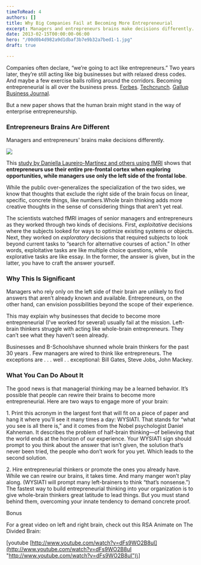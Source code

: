 ```yaml
---
timeToRead: 4
authors: []
title: Why Big Companies Fail at Becoming More Entrepreneurial
excerpt: Managers and entrepreneurs brains make decisions differently.
date: 2013-02-15T00:00:00-06:00
hero: "/00d0b4d982a9d1dbaf3b7e9b32a7bed1-1.jpg"
draft: true

---
```

Companies often declare, “we’re going to act like entrepreneurs.” Two years later, they’re still acting like big businesses but with relaxed dress codes. And maybe a few exercise balls rolling around the corridors. Becoming entrepreneurial is all over the business press. [Forbes](https://web.archive.org/web/20161109182600/http://www.forbes.com/sites/danschawbel/2012/09/30/how-to-train-your-mind-to-become-entrepreneurial/). [Techcrunch](https://web.archive.org/web/20161109182600/http://techcrunch.com/2012/07/29/how-big-companies-are-becoming-entrepreneurial/). [Gallup Business Journal](https://web.archive.org/web/20161109182600/http://businessjournal.gallup.com/content/157604/building-corporate-entrepreneurship-hard-work.aspx).

But a new paper shows that the human brain might stand in the way of enterprise entrepreneurship.

### Entrepreneurs Brains Are Different

Managers and entrepreneurs' brains make decisions differently.

![](https://bill-hennessy.onrender.com/uploads/00d0b4d982a9d1dbaf3b7e9b32a7bed1.jpg)

This [study by Daniella Laureiro-Martínez and others using fMRI](https://web.archive.org/web/20161109182600/http://www.croma.unibocconi.it/wps/wcm/connect/3e3146804cadaef7a443fc0f7bdc7be0/laureiro_12-02.pdf?MOD=AJPERES&useDefaultText=0&useDefaultDesc=0) shows that **entrepreneurs use their entire pre-frontal cortex when exploring opportunities, while managers use only the left side of the frontal lobe**.

While the public over-generalizes the specialization of the two sides, we know that thoughts that exclude the right side of the brain focus on linear, specific, concrete things, like numbers.Whole brain thinking adds more creative thoughts in the sense of considering things that aren't yet real.

The scientists watched fMRI images of senior managers and entrepreneurs as they worked through two kinds of decisions. First, _exploitative_ decisions where the subjects looked for ways to optimize existing systems or objects. Next, they worked on _exploratory_ decisions that required subjects to look beyond current tasks to “search for alternative courses of action.” In other words, exploitative tasks are like multiple choice questions, while explorative tasks are like essay. In the former, the answer is given, but in the latter, you have to craft the answer yourself.

### Why This Is Significant

Managers who rely only on the left side of their brain are unlikely to find answers that aren’t already known and available. Entrepreneurs, on the other hand, can envision possibilities beyond the scope of their experience.

This may explain why businesses that decide to become more entrepreneurial (I've worked for several) usually fail at the mission. Left-brain thinkers struggle with acting like whole-brain entrepreneurs. They can’t see what they haven’t seen already.

Businesses and B-Schoolshave shunned whole brain thinkers for the past 30 years . Few managers are wired to think like entrepreneurs. The exceptions are . . . well . . exceptional: Bill Gates, Steve Jobs, John Mackey.

### What You Can Do About It

The good news is that managerial thinking may be a learned behavior. It’s possible that people can rewire their brains to become more entrepreneurial. Here are two ways to engage more of your brain:

1\. Print this acronym in the largest font that will fit on a piece of paper and hang it where you’ll see it many times a day: WYSIATI. That stands for “what you see is all there is,” and it comes from the Nobel psychologist Daniel Kahneman. It describes the problem of half-brain thinking—of believing that the world ends at the horizon of our experience. Your WYSIATI sign should prompt to you think about the answer that isn’t given, the solution that’s never been tried, the people who don’t work for you yet. Which leads to the second solution.

2\. Hire entrepreneurial thinkers or promote the ones you already have. While we can rewire our brains, it takes time. And many manger won’t play along. (WYSIATI will prompt many left-brainers to think “that’s nonsense.”) The fastest way to build entrepreneurial thinking into your organization is to give whole-brain thinkers great latitude to lead things. But you must stand behind them, overcoming your innate tendency to demand concrete proof.

Bonus

For a great video on left and right brain, check out this RSA Animate on The Divided Brain:

\[youtube [http://www.youtube.com/watch?v=dFs9WO2B8uI](http://www.youtube.com/watch?v=dFs9WO2B8uI "http://www.youtube.com/watch?v=dFs9WO2B8uI")\]